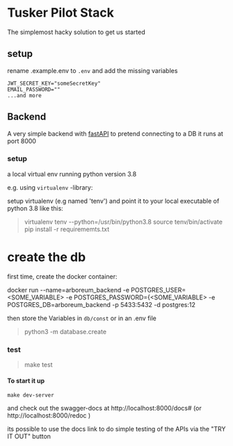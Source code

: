 # Tusker Pilot Stack

The simplemost hacky solution to get us started
## setup

rename .example.env  to `.env` and add the missing variables
```
JWT_SECRET_KEY="someSecretKey"
EMAIL_PASSWORD=""
...and more
```

## Backend

A very simple backend with [fastAPI](https://fastapi.tiangolo.com/) to pretend connecting to a DB
it runs at port 8000

### setup 
a local virtual env running python version 3.8

e.g. using `virtualenv` -library:

setup virtualenv (e.g named 'tenv') and point it to your local executable of python 3.8 like this:

> virtualenv tenv --python=/usr/bin/python3.8
> source tenv/bin/activate
> pip install -r requirememts.txt

# create the db

first time, create the docker container:

docker run --name=arboreum_backend -e POSTGRES_USER=<SOME_VARIABLE> -e POSTGRES_PASSWORD={<SOME_VARIABLE> -e POSTGRES_DB=arboreum_backend -p  5433:5432 -d postgres:12

then store the Variables in `db/const` or in an .env file


> python3 -m database.create

### test

> make test

#### To start it up
``` 
make dev-server
```

and check out the swagger-docs at http://localhost:8000/docs# (or http://localhost:8000/redoc )

its possible to use the docs link to do simple testing of the APIs via the "TRY IT OUT" button
